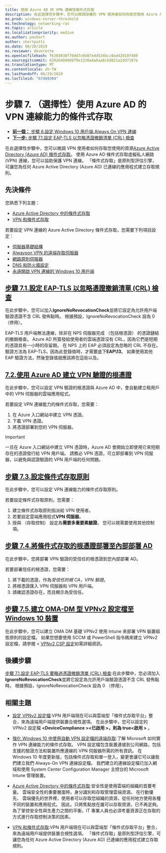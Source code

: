 ```yaml
---
title: 使用 Azure AD 的 VPN 連線性條件式存取
description: 在此選擇性步驟中，您可以微調授權的 VPN 使用者如何存取您使用 Azure Active Directory (Azure AD) 條件式存取的資源。
ms.prod: windows-server-threshold
ms.technology: networking-ras
ms.topic: article
ms.localizationpriority: medium
ms.author: pashort
author: shortpatti
ms.date: 06/28/2019
ms.reviewer: deverette
ms.openlocfilehash: f6383030f70dd7c0487edd534bcc0ad42010f409
ms.sourcegitcommit: 63926404009f9e1330a4a0aa8cb9821a2dd7187e
ms.translationtype: MT
ms.contentlocale: zh-TW
ms.lasthandoff: 06/29/2019
ms.locfileid: "67469304"
---
```

# <a name="step-7-optional-conditional-access-for-vpn-connectivity-using-azure-ad"></a>步驟 7. （選擇性）使用 Azure AD 的 VPN 連線能力的條件式存取

- [**前一個：** 步驟 6.設定 Windows 10 用戶端 Always On VPN 連線](always-on-vpn/deploy/vpn-deploy-client-vpn-connections.md)
- [**下一步:** 步驟 7.1.設定 EAP-TLS 以忽略憑證撤銷清單 (CRL) 檢查](vpn-config-eap-tls-to-ignore-crl-checking.md)

在此選擇性步驟中，您可以微調 VPN 使用者如何存取您使用的資源[Azure Active Directory (Azure AD) 條件式存取](https://docs.microsoft.com/azure/active-directory/active-directory-conditional-access-azure-portal)。 使用 Azure AD 條件式存取虛擬私人網路 (VPN) 連線，您可以協助保護 VPN 連線。 「條件式存取」是原則型評估引擎，可讓您為任何 Azure Active Directory (Azure AD) 已連線的應用程式建立存取規則。

## <a name="prerequisites"></a>先決條件

您熟悉下列主題：

- [Azure Active Directory 中的條件式存取](https://docs.microsoft.com/azure/active-directory/active-directory-conditional-access-azure-portal)
- [VPN 和條件式存取](https://docs.microsoft.com/windows/access-protection/vpn/vpn-conditional-access)

若要設定 VPN 連線的 Azure Active Directory 條件式存取，您需要下列項目設定：

- [伺服器基礎結構](always-on-vpn/deploy/vpn-deploy-server-infrastructure.md)
- [Alwayson VPN 的遠端存取伺服器](always-on-vpn/deploy/vpn-deploy-ras.md)
- [網路原則伺服器](always-on-vpn/deploy/vpn-deploy-nps.md)
- [DNS 和防火牆設定](always-on-vpn/deploy/vpn-deploy-dns-firewall.md)
- [永遠開啟 VPN 連線的 Windows 10 用戶端](always-on-vpn/deploy/vpn-deploy-client-vpn-connections.md)

## <a name="step-71-configure-eap-tls-to-ignore-certificate-revocation-list-crl-checkingvpn-config-eap-tls-to-ignore-crl-checkingmd"></a>[步驟 7.1.設定 EAP-TLS 以忽略憑證撤銷清單 (CRL) 檢查](vpn-config-eap-tls-to-ignore-crl-checking.md)

在此步驟中，您可以加入**IgnoreNoRevocationCheck**並將它設定為允許用戶端驗證憑證不含 CRL 發佈點時。 根據預設，IgnoreNoRevocationCheck 設為 0 （停用）。

EAP-TLS 用戶端無法連線，除非在 NPS 伺服器完成 （包括根憑證） 的憑證鏈結的撤銷檢查。 Azure AD 所簽發給使用者的雲端憑證沒有 CRL，因為它們是短期的憑證具有一小時的存留期。 在 NPS 上的 EAP 必須設定為忽略的 CRL 不存在。 驗證方法為 EAP-TLS，因為此登錄值時，才需要底下**EAP\13**。 如果使用其他 EAP 驗證方法，然後登錄值就應該將在這些以及。

## <a name="step-72-create-root-certificates-for-vpn-authentication-with-azure-advpn-create-root-cert-for-vpn-auth-azure-admd"></a>[ 7.2.使用 Azure AD 建立 VPN 驗證的根憑證](vpn-create-root-cert-for-vpn-auth-azure-ad.md)

在此步驟中，您可以設定 VPN 驗證的根憑證與 Azure AD 中，會自動建立租用戶中的 VPN 伺服器的雲端應用程式。  

若要設定 VPN 連線能力的條件式存取，您需要：

1. 在 Azure 入口網站中建立 VPN 憑證。
2. 下載 VPN 憑證。
3. 將憑證部署到您的 VPN 伺服器。

> [!IMPORTANT]
> 一旦在 Azure 入口網站中建立 VPN 憑證時，Azure AD 會開始立即使用它來短期存在的憑證發行給 VPN 用戶端。 請務必 VPN 憑證，可立即部署到 VPN 伺服器，以避免與認證驗證的 VPN 用戶端的任何問題。

## <a name="step-73-configure-the-conditional-access-policyvpn-config-conditional-access-policymd"></a>[步驟 7.3.設定條件式存取原則](vpn-config-conditional-access-policy.md)

在此步驟中，您可以設定 VPN 連線能力的條件式存取原則。

若要設定條件式存取原則，您需要：

1. 建立條件式存取原則指派給 VPN 使用者。
2. 若要設定雲端應用程式**VPN 伺服器**。
3. 授與 （存取控制） 設定為**需要多重要素驗證**。  您可以視需要使用其他控制項。

## <a name="step-74-deploy-conditional-access-root-certificates-to-on-premises-advpn-deploy-cond-access-root-cert-to-on-premise-admd"></a>[步驟 7.4.將條件式存取的根憑證部署至內部部署 AD](vpn-deploy-cond-access-root-cert-to-on-premise-ad.md)

在此步驟中，您將部署 VPN 驗證的受信任的根憑證到您內部部署 AD。

若要部署信任的根憑證，您需要：

1. 將下載的憑證，作為*受信任的根 CA，VPN 驗證*。
2. 將根憑證匯入 VPN 伺服器和 VPN 用戶端。
3. 請確認憑證存在，而且顯示為受信任。

## <a name="step-75-create-oma-dm-based-vpnv2-profiles-to-windows-10-devicesvpn-create-oma-dm-based-vpnv2-profilesmd"></a>[步驟 7.5.建立 OMA-DM 型 VPNv2 設定檔至 Windows 10 裝置](vpn-create-oma-dm-based-vpnv2-profiles.md)

在此步驟中，您可以建立 OMA DM 基礎 VPNv2 使用 Intune 來部署 VPN 裝置組態原則的設定檔。 如果您想要使用 SCCM 或 PowerShell 指令碼來建立 VPNv2 設定檔，請參閱 < [VPNv2 CSP 設定](https://docs.microsoft.com/windows/client-management/mdm/vpnv2-csp)如需詳細資訊。

## <a name="next-steps"></a>後續步驟

[步驟 7.1.設定 EAP-TLS 要略過憑證撤銷清單 (CRL) 檢查](vpn-config-eap-tls-to-ignore-crl-checking.md):在此步驟中，您必須加入**IgnoreNoRevocationCheck**並將它設定為允許用戶端驗證憑證不含 CRL 發佈點時。 根據預設，IgnoreNoRevocationCheck 設為 0 （停用）。

## <a name="related-topics"></a>相關主題

- [設定 VPNv2 設定檔](https://docs.microsoft.com/windows/access-protection/vpn/vpn-conditional-access):VPN 用戶端現在可以與雲端型「條件式存取平台」整合，來為遠端用戶端提供裝置合規性選項。 在此步驟中，您可以設定的 VPNv2 設定檔 **\<DeviceCompliance >\<已啟用 >，則為 true\<啟用 >** 。

- [強化 Windows 10 中使用自動 VPN 設定檔的遠端存取](https://www.microsoft.com/itshowcase/Article/Content/894/Enhancing-remote-access-in-Windows-10-with-an-automatic-VPN-profile):了解 Microsoft 如何實作 VPN 連線能力的條件式存取。 VPN 設定檔包含裝置連接到公司網路，包括支援的驗證方法和裝置所應連線的 VPN 伺服器所需的所有資訊。 在 Windows 10 年度更新版，包括條件式存取和單一登入，變更會讓它可以讓我們建立我們 Always-On VPN 連線設定檔。 我們建立的連線設定檔已加入網域和使用 System Center Configuration Manager 主控台的 Microsoft Intune 管理裝置。

- [Azure Active Directory 中的條件式存取](https://docs.microsoft.com/azure/active-directory/active-directory-conditional-access-azure-portal):安全性是使用雲端的組織的首要考量。 雲端安全性的重要層面時，身分識別和存取管理雲端資源。 在行動優先、 雲端優先的世界裡，使用者可以存取您組織的資源，從任何地方使用各種不同的裝置和應用程式。 因此，只將焦點放在誰可以存取資源，已不再足夠。 為了掌控安全性與生產力之間的平衡，IT 專業人員也必須考量資源正在存取的方式進行存取控制決策的因素。

- [VPN 和條件式存取](https://docs.microsoft.com/windows/access-protection/vpn/vpn-conditional-access):VPN 用戶端現在可以與雲端型「條件式存取平台」整合，來為遠端用戶端提供裝置合規性選項。 「條件式存取」是原則型評估引擎，可讓您為任何 Azure Active Directory (Azure AD) 已連線的應用程式建立存取規則。
